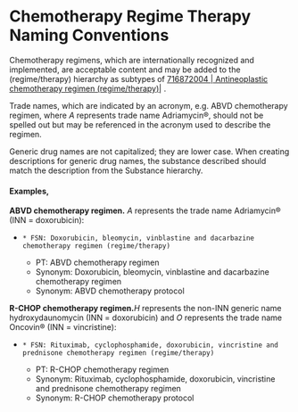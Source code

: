 # Chemotherapy Regime Therapy Naming Conventions

Chemotherapy regimens, which are internationally recognized and implemented, are acceptable content and may be added to the (regime/therapy) hierarchy as subtypes of [ 716872004 | Antineoplastic chemotherapy regimen (regime/therapy)|](http://snomed.info/id/716872004 "716872004 | Antineoplastic chemotherapy regimen \(regime/therapy\) |") .

Trade names, which are indicated by an acronym, e.g. ABVD chemotherapy regimen, where _A_ represents trade name Adriamycin®, should not be spelled out but may be referenced in the acronym used to describe the regimen.

Generic drug names are not capitalized; they are lower case. When creating descriptions for generic drug names, the substance described should match the description from the Substance hierarchy.

  

#### Examples, 

**ABVD chemotherapy regimen.** _A_ represents the trade name Adriamycin® (INN = doxorubicin):

  *     * FSN: Doxorubicin, bleomycin, vinblastine and dacarbazine chemotherapy regimen (regime/therapy)
    * PT: ABVD chemotherapy regimen
    * Synonym: Doxorubicin, bleomycin, vinblastine and dacarbazine chemotherapy regimen
    * Synonym: ABVD chemotherapy protocol

**R-CHOP chemotherapy regimen.**_H_ represents the non-INN generic name hydroxydaunomycin (INN = doxorubicin) and _O_ represents the trade name Oncovin® (INN = vincristine):

  *     * FSN: Rituximab, cyclophosphamide, doxorubicin, vincristine and prednisone chemotherapy regimen (regime/therapy)
    * PT: R-CHOP chemotherapy regimen
    * Synonym: Rituximab, cyclophosphamide, doxorubicin, vincristine and prednisone chemotherapy regimen
    * Synonym: R-CHOP chemotherapy protocol

